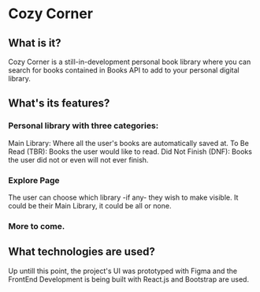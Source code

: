 # Cozy Corner

## What is it?

Cozy Corner is a still-in-development personal book library where you can search
for books contained in Books API to add to your personal digital library.

## What's its features?

### Personal library with three categories:

Main Library: Where all the user's books are automatically saved at.
To Be Read (TBR): Books the user would like to read.
Did Not Finish (DNF): Books the user did not or even will not ever finish.

### Explore Page

The user can choose which library -if any- they wish to make visible. It could be their 
Main Library, it could be all or none.

### More to come.

## What technologies are used?

Up untill this point, the project's UI was prototyped with Figma and the FrontEnd
Development is being built with React.js and Bootstrap are used.
